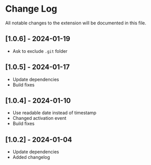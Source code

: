 # Change Log

All notable changes to the extension will be documented in this file.

## [1.0.6] - 2024-01-19

- Ask to exclude `.git` folder

## [1.0.5] - 2024-01-17

- Update dependencies
- Build fixes

## [1.0.4] - 2024-01-10

- Use readable date instead of timestamp
- Changed activation event
- Build fixes

## [1.0.2] - 2024-01-04

- Update dependencies
- Added changelog

